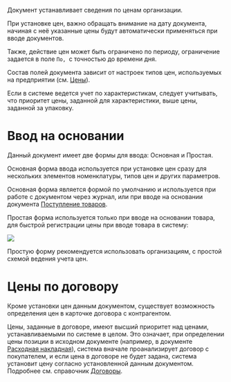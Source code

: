 Документ устанавливает сведения по ценам организации.

При установке цен, важно обращать внимание на дату документа, начиная с неё указанные цены будут автоматически применяться при вводе документов.

Также, действие цен может быть ограничено по периоду, ограничение задается в поле `По, `с точностью до времени дня.

Состав полей документа зависит от настроек типов цен, используемых на предприятии (см. [Цены](/c/Prices)).

Если в системе ведется учет по характеристикам, следует учитывать, что приоритет цены, заданной для характеристики, выше цены, заданной за упаковку.

# Ввод на основании

Данный документ имеет две формы для ввода: Основная и Простая.

Основная форма ввода используется при установке цен сразу для нескольких элементов номенклатуры, типов цен и других параметров.

Основная форма является формой по умолчанию и используется при работе с документом через журнал, или при вводе на основании документа [Поступление товаров](/d/VendorInvoice).

Простая форма используется только при вводе на основании товара, для быстрой регистрации цены при вводе товара в систему:

![](/img/2018_06_12_15_28_161.png)

Простую форму рекомендуется использовать организациям, с простой схемой ведения учета цен.

# Цены по договору

Кроме установки цен данным документом, существует возможность определения цен в карточке договора с контрагентом.

Цены, заданные в договоре, имеют высший приоритет над ценами, устанавливаемыми по системе в целом. Это означает, при определении цены позиции в исходном документе (например, в документе [Расходная накладная](/d/Invoice)), система вначале проанализирует договор с покупателем, и если цена в договоре не будет задана, система установит цену согласно установленной данным документом. Подробнее см. справочник [Договоры](/c/Contracts).